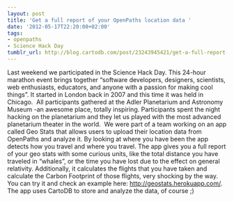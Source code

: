 ```yaml
---
layout: post
title: 'Get a full report of your OpenPaths location data '
date: '2012-05-17T22:20:00+02:00'
tags:
- openpaths
- Science Hack Day
tumblr_url: http://blog.cartodb.com/post/23243945421/get-a-full-report-of-your-openpaths-location-data
---
```


Last weekend we participated in the Science Hack Day. This 24-hour marathon event brings together “software developers, designers, scientists, web enthusiasts, educators, and anyone with a passion for making cool things”. It started in London back in 2007 and this time it was held in Chicago. 
All participants gathered at the Adler Planetarium and Astronomy Museum -an awesome place, totally inspiring. Participants spent the night hacking on the planetarium and they let us played with the most advanced planetarium theater in the world. 
We were part of a team working on an app called Geo Stats that allows users to upload their location data from OpenPaths and analyze it. By looking at where you have been the app detects how you travel and where you travel.
The app gives you a full report of your geo stats with some curious units, like the total distance you have traveled in “whales”, or the time you have lost due to the effect on general relativity. Additionally, it calculates the flights that you have taken and calculate the Carbon Footprint of those flights, very shocking by the way.
You can try it and check an example here: http://geostats.herokuapp.com/. The app uses CartoDB to store and analyze the data, of course ;)
